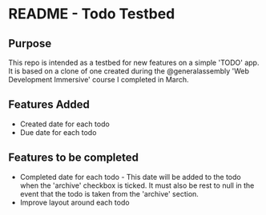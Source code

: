 # README - Todo Testbed

## Purpose
This repo is intended as a testbed for new features on a simple 'TODO' app. It is based on a clone of one created during the @generalassembly 'Web Development Immersive' course I completed in March.

## Features Added
- Created date for each todo
- Due date for each todo

## Features to be completed
- Completed date for each todo - This date will be added to the todo when the 'archive' checkbox is ticked. It must also be rest to null in the event that the todo is taken from the 'archive' section.
- Improve layout around each todo
